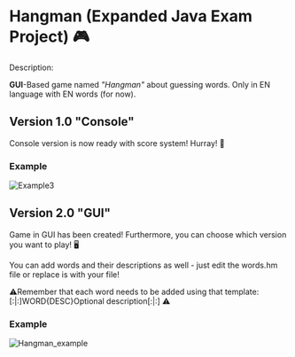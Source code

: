 # Hangman (Expanded Java Exam Project) 🎮

Description:

**GUI**-Based game named _"Hangman"_ about guessing words. Only in EN language with EN words (for now).

## Version 1.0 "Console"

Console version is now ready with score system! Hurray! 🥳

### Example
![Example3](https://github.com/jurikimurik/Polish_Hangman/assets/116065982/c2fcea1e-9d1f-460a-8d41-ad31ffec975a)

## Version 2.0 "GUI"

Game in GUI has been created! Furthermore, you can choose which version you want to play! 🖥️

You can add words and their descriptions as well - just edit the words.hm file or replace is with your file!

⚠️Remember that each word needs to be added using that template: [:|:]WORD{DESC}Optional description[:|:] ⚠️


### Example

![Hangman_example](https://github.com/jurikimurik/Polish_Hangman/assets/116065982/46754e83-19b2-4292-8eb8-5d6ad797c6bc)
